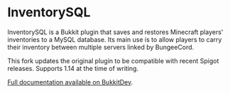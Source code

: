 # InventorySQL

InventorySQL is a Bukkit plugin that saves and restores Minecraft players' inventories to a MySQL database. Its main use is to allow players to carry their inventory between multiple servers linked by BungeeCord.

This fork updates the original plugin to be compatible with recent Spigot releases. Supports 1.14 at the time of writing.

[Full documentation available on BukkitDev](https://dev.bukkit.org/projects/inventorysql/).
